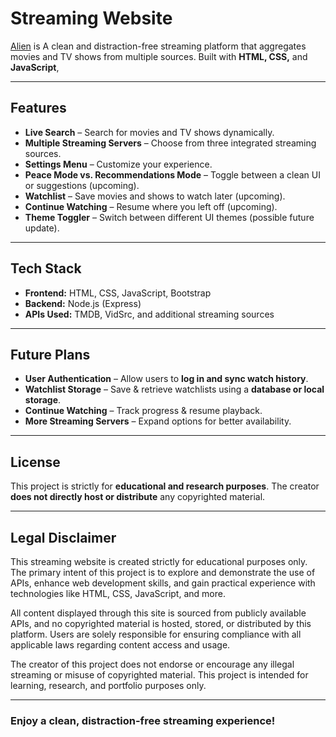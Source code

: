 #  Streaming Website  

[Alien](https://playboy-alien.onrender.com/) is A clean and distraction-free streaming platform that aggregates movies and TV shows from multiple sources. Built with **HTML, CSS,** and **JavaScript**,

---

##  Features  

-  **Live Search** – Search for movies and TV shows dynamically.  
-  **Multiple Streaming Servers** – Choose from three integrated streaming sources.  
-  **Settings Menu** – Customize your experience.  
-  **Peace Mode vs. Recommendations Mode** – Toggle between a clean UI or suggestions (upcoming).
-  **Watchlist** – Save movies and shows to watch later (upcoming).  
-  **Continue Watching** – Resume where you left off (upcoming).  
-  **Theme Toggler** – Switch between different UI themes (possible future update).  

---

##  Tech Stack  

- **Frontend:** HTML, CSS, JavaScript, Bootstrap  
- **Backend:** Node.js (Express)  
- **APIs Used:** TMDB, VidSrc, and additional streaming sources

---

##  Future Plans  

- **User Authentication** – Allow users to **log in and sync watch history**.  
- **Watchlist Storage** – Save & retrieve watchlists using a **database or local storage**.  
- **Continue Watching** – Track progress & resume playback.  
- **More Streaming Servers** – Expand options for better availability.  

---

##  License  

This project is strictly for **educational and research purposes**. The creator **does not directly host or distribute** any copyrighted material.  

---

##  Legal Disclaimer

This streaming website is created strictly for educational purposes only. The primary intent of this project is to explore and demonstrate the use of APIs, enhance web development skills, and gain practical experience with technologies like HTML, CSS, JavaScript, and more.

All content displayed through this site is sourced from publicly available APIs, and no copyrighted material is hosted, stored, or distributed by this platform. Users are solely responsible for ensuring compliance with all applicable laws regarding content access and usage.

The creator of this project does not endorse or encourage any illegal streaming or misuse of copyrighted material. This project is intended for learning, research, and portfolio purposes only.

---

###  **Enjoy a clean, distraction-free streaming experience!**  
